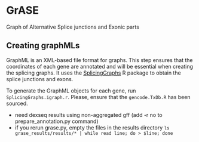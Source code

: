 # GrASE
Graph of Alternative Splice junctions and Exonic parts

## Creating graphMLs
GraphML is an XML-based file format for graphs. This step ensures that the coordinates of each gene are annotated and will be essential when creating the splicing graphs. It uses the [SplicingGraphs](https://bioconductor.org/packages/release/bioc/html/SplicingGraphs.html) R package to obtain the splice junctions and exons.

To generate the GraphML objects for each gene, run `SplicingGraphs.igraph.r`. Please, ensure that the `gencode.TxDb.R` has been sourced. 



* need dexseq results using non-aggregated gff (add -r no to prepare_annotation.py command)
* if you rerun grase.py, empty the files in the results directory `ls grase_results/results/* | while read line; do > $line; done` 
